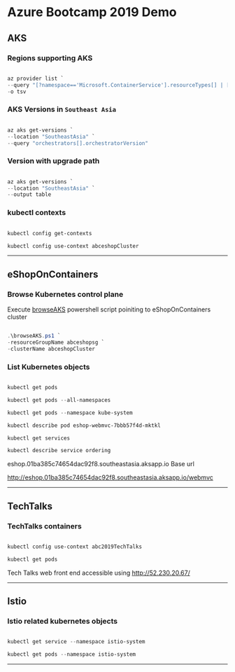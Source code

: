 # Azure Bootcamp 2019 Demo

## AKS

### Regions supporting AKS

```Powershell

az provider list `
--query "[?namespace=='Microsoft.ContainerService'].resourceTypes[] | [?resourceType=='managedClusters'].locations[]" `
-o tsv

```

### AKS Versions in `Southeast Asia`

```Powershell

az aks get-versions `
--location "SoutheastAsia" `
--query "orchestrators[].orchestratorVersion" 

```

### Version with upgrade path

```Powershell

az aks get-versions `
--location "SoutheastAsia" `
--output table

```

### kubectl contexts

```Powershell

kubectl config get-contexts

kubectl config use-context abceshopCluster

```

---

## eShopOnContainers

### Browse Kubernetes control plane

Execute [browseAKS](Powershell/browseAKS.ps1) powershell script poiniting to eShopOnContainers cluster

```Powershell

.\browseAKS.ps1 `
-resourceGroupName abceshopsg `
-clusterName abceshopCluster

```

### List Kubernetes objects

```Powershell

kubectl get pods

kubectl get pods --all-namespaces

kubectl get pods --namespace kube-system

kubectl describe pod eshop-webmvc-7bbb57f4d-mktkl

kubectl get services

kubectl describe service ordering

```

eshop.01ba385c74654dac92f8.southeastasia.aksapp.io Base url

http://eshop.01ba385c74654dac92f8.southeastasia.aksapp.io/webmvc

---

## TechTalks

### TechTalks containers

```Powershell

kubectl config use-context abc2019TechTalks

kubectl get pods

```

Tech Talks web front end accessible using http://52.230.20.67/

---

## Istio

### Istio related kubernetes objects

```Powershell

kubectl get service --namespace istio-system

kubectl get pods --namespace istio-system

```

---